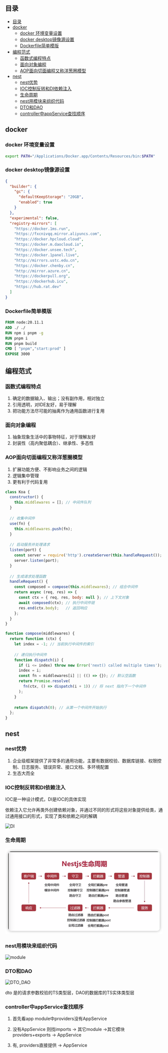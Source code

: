 ## 目录
- [目录](#目录)
- [docker](#docker)
  - [docker 环境变量设置](#docker-环境变量设置)
  - [docker desktop镜像源设置](#docker-desktop镜像源设置)
  - [Dockerfile简单模版](#dockerfile简单模版)
- [编程范式](#编程范式)
  - [函数式编程特点](#函数式编程特点)
  - [面向对象编程](#面向对象编程)
  - [AOP面向切面编程又称洋葱圈模型](#aop面向切面编程又称洋葱圈模型)
- [nest](#nest)
  - [nest优势](#nest优势)
  - [IOC控制反转和DI依赖注入](#ioc控制反转和di依赖注入)
  - [生命周期](#生命周期)
  - [nest用模块来组织代码](#nest用模块来组织代码)
  - [DTO和DAO](#dto和dao)
  - [controller中appService查找顺序](#controller中appservice查找顺序)

## docker 

### docker 环境变量设置

```bash
export PATH="/Applications/Docker.app/Contents/Resources/bin:$PATH"
```



### docker desktop镜像源设置

```json
{
  "builder": {
    "gc": {
      "defaultKeepStorage": "20GB",
      "enabled": true
    }
  },
  "experimental": false,
  "registry-mirrors": [
    "https://docker.1ms.run",
    "https://fxcnivqq.mirror.aliyuncs.com",
    "https://docker.hpcloud.cloud",
    "https://docker.m.daocloud.io",
    "https://docker.unsee.tech",
    "https://docker.1panel.live",
    "http://mirrors.ustc.edu.cn",
    "https://docker.chenby.cn",
    "http://mirror.azure.cn",
    "https://dockerpull.org",
    "https://dockerhub.icu",
    "https://hub.rat.dev"
  ]
}
```

### Dockerfile简单模版

```Dockerfile
FROM node:20.11.1
ADD ./ ./
RUN npm i pnpm -g
RUN pnpm i
RUN pnpm build
CMD [ "pnpm","start:prod" ]
EXPOSE 3000
```

## 编程范式

### 函数式编程特点

1. 确定的数据输入、输出；没有副作用，相对独立
2. 引用透明，对IDE友好，易于理解
3. 把功能方法尽可能的抽离作为通用函数进行复用

### 面向对象编程

1. 抽象现象生活中的事物特征，对于理解友好
2. 封装性（高内聚低耦合）、继承性、多态性

### AOP面向切面编程又称洋葱圈模型

1. 扩展功能方便、不影响业务之间的逻辑
2. 逻辑集中管理
3. 更有利于代码复用

```js
class Koa {
  constructor() {
    this.middlewares = []; // 中间件队列
  }

  // 收集中间件
  use(fn) {
    this.middlewares.push(fn);
  }

  // 启动服务并处理请求
  listen(port) {
    const server = require('http').createServer(this.handleRequest());
    server.listen(port);
  }

  // 生成请求处理函数
  handleRequest() {
    const composed = compose(this.middlewares); // 组合中间件
    return async (req, res) => {
      const ctx = { req, res, body: null }; // 上下文对象
      await composed(ctx); // 执行中间件链
      res.end(ctx.body);   // 返回响应
    };
  }
}
```

```js
function compose(middlewares) {
  return function (ctx) {
    let index = -1; // 当前执行中间件的索引

    // 递归执行中间件
    function dispatch(i) {
      if (i <= index) throw new Error('next() called multiple times');
      index = i;
      const fn = middlewares[i] || (() => {}); // 默认空函数
      return Promise.resolve(
        fn(ctx, () => dispatch(i + 1)) // 将 next 指向下一个中间件
      );
    }

    return dispatch(0); // 从第一个中间件开始执行
  };
}
```



## nest

### nest优势

1. 企业级框架提供了非常多的通用功能，主要有数据校验、数据库链接、权限控制、日志服务、错误异常、接口文档、多环境配置
2. 生态大而全 

### IOC控制反转和DI依赖注入

IOC是一种设计模式，DI是IOC的具体实现

依赖注入它允许再类外创建依赖对象，并通过不同的形式将这些对象提供给类，通过通用接口的形式，实现了类和依赖之间的解耦

![DI](/Users/zhengjiajun/zjj/learn/evolution/src/面试/assets/imgs/DI.png)

### 生命周期

![hook](./assets/imgs/lifeHook.png)

### nest用模块来组织代码

 ![module](/Users/zhengjiajun/zjj/learn/evolution/src/面试/assets/imgs/module.png)

### DTO和DAO

![DTO_DAO](/Users/zhengjiajun/zjj/learn/evolution/src/面试/assets/imgs/DTO_DAO.png)

dto 是的请求参数校验的TS类型层，DAO的数据库的TS实体类型层

### controller中appService查找顺序

1. 首先看app module中providers没有AppService

1. 没有AppService 则找imports -> 其它module ->其它模块 providers+exports -> AppService

2. 有, providers直接提供 -> AppService

